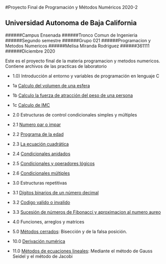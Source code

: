 
#Proyecto Final de Programación y Métodos Numéricos 2020-2  
## Universidad Autonoma de Baja California
######Campus Ensenada
######Tronco Comun de Ingenieria
######Segundo semestre
######Grupo 021
######Programacion y Metodos Numericos
######Melisa Miranda Rodriguez
######361111
######Diciembre 2020

Este es el proyecto final de la materia programacion y metodos numericos.
Contiene archivos de las practicas de laboratorio
* 1.0) Introducción al entorno y variables de programación en lenguaje C 
* 1a [Calculo del volumen de una esfera](https://github.com/MelisaMR/Proyecto-Final-PyMN-/blob/main/Practica1aMelisa.c)
* 1b [Calculo la fuerza de atracción del peso de una persona](https://github.com/MelisaMR/Proyecto-Final-PyMN-/blob/main/Practica1bMelisa.c)
* 1c [Calculo de IMC](https://github.com/MelisaMR/Proyecto-Final-PyMN-/blob/main/Practica1cMelisa.c)

* 2.0 Estructuras de control condicionales simples y múltiples 
* 2.1 [Numero par o impar](https://github.com/MelisaMR/Proyecto-Final-PyMN-/blob/main/Practica2.1Melisa.c)
* 2.2 [Programa de la edad](https://github.com/MelisaMR/Proyecto-Final-PyMN-/blob/main/Practica2.2Melisa.c)
* 2.3 [La ecuación cuadrática](https://github.com/MelisaMR/Proyecto-Final-PyMN-/blob/main/Practica2.3Melisa.c)
* 2.4 [Condicionales anidados](https://github.com/MelisaMR/Proyecto-Final-PyMN-/blob/main/Practica2.4Melisa.c)
* 2.5 [Condicionales y operadores lógicos](https://github.com/MelisaMR/Proyecto-Final-PyMN-/blob/main/Practica2.5Melisa.c)
* 2.6 [Condicionales múltiples](https://github.com/MelisaMR/Proyecto-Final-PyMN-/blob/main/Practica2.6Melisa.c)

* 3.0 Estructuras repetitivas
* 3.1 [Dígitos binarios de un número decimal](https://github.com/MelisaMR/Proyecto-Final-PyMN-/blob/main/Practica3.1Melisa.c)
* 3.2 [Codigo valido o invalido](https://github.com/MelisaMR/Proyecto-Final-PyMN-/blob/main/Practica%203.2Melisa.c)
* 3.3 [Sucesión de números de Fibonacci y aproximacion al numero aureo](https://github.com/MelisaMR/Proyecto-Final-PyMN-/blob/main/Practica3.3Melisa.c)

* 4.0 Funciones, arreglos y matrices

* 5.0 [Métodos cerrados](https://github.com/MelisaMR/Proyecto-Final-PyMN-/blob/main/Practica4Melisa.c):                                                      Bisección y de la falsa posición.

* 10.0 [Derivación numérica](https://github.com/MelisaMR/Proyecto-Final-PyMN-/blob/main/Practica10Melisa.c)

* 11.0 [Métodos de ecuaciones lineales](https://github.com/MelisaMR/Proyecto-Final-PyMN-/blob/main/Practica11Melisa.c):                                        Mediante el método de Gauss Seidel y el método de Jacobi
